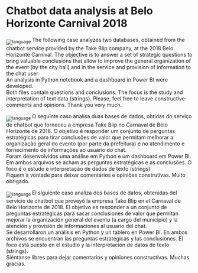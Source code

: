 # Chatbot data analysis at Belo Horizonte Carnival 2018

<sub>![language](https://img.shields.io/badge/EN-blue.svg) </sub>
The following case analyzes two databases, obtained from the chatbot service provided by the Take Blip company, at the 2018 Belo Horizonte Carnival. The objective is to answer a set of strategic questions to bring valuable conclusions that allow to improve the general organization of the event (by the city hall) and in the service and provision of information to the chat user. <br>
An analysis in Python notebook and a dashboard in Power BI were developed. <br>
Both files contain questions and conclusions. The focus is the study and interpretation of text data (strings). Please, feel free to leave constructive comments and opinions. Thank you very much.

<sub> ![language](https://img.shields.io/badge/PT-green.svg) </sub>
O seguinte caso analisa duas bases de dados, obtidas do serviço de chatbot que forneceu a empresa Take Blip no Carnaval de Belo Horizonte de 2018. O objetivo é responder um conjunto de perguntas estratégicas para tirar conclusões de valor que permitam melhorar a organização geral do evento (por parte da prefeitura) e no atendimento e fornecimento de informações ao usuário do chat.<br>
Foram desenvolvidos uma análise em Python e um dashboard em Power BI. Em ambos arquivos se acham as perguntas estratégicas e as conclusões. O foco é o estudo e interpretação de dados de texto (strings) <br>
Fiquem à vontade para deixar comentários e opiniões construtivas. Muito obrigado.

<sub> ![language](https://img.shields.io/badge/ES-red.svg) </sub>
El siguiente caso analiza dos bases de datos, obtenidas del servicio de chatbot que proveyó la empresa Take Blip en el Carnaval de Belo Horizonte de 2018. El objetivo es responder a un conjunto de preguntas estratégicas para sacar conclusiones de valor que permitan mejorar la organización general del evento (a cargo del municipio) y la atención y provisión de informaciones al usuario del chat. <br>
Se desarrollaron un análisis en Python y un tablero en Power BI. En ambos archivos se encuentran las preguntas estratégicas y las conclusiones. El foco está puesto en el estudio y la interpretación de datos de texto (strings). <br>
Siéntanse libres para dejar comentarios y opiniones constructivas. Muchas gracias.
